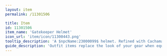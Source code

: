 ```yaml
---
layout: item
permalink: /11301506

title: Item
id: 11301506
item_name: 'Gatekeeper Helmet'
icon_url: 'item/icon/11300443.png'
tooltip_description: 'A $npcName:23000099$ helmet. Refined with Cachamaxai stone shards. A product of the wisdom of ancient civilizations, it''s lighter and sturdier than it appears.'
guide_description: 'Outfit items replace the look of your gear when equipped.'
---
```

